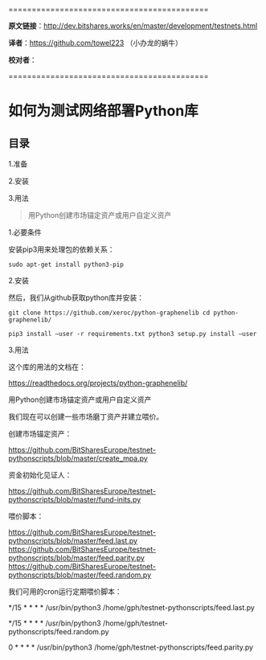  ===========================================

  **原文链接**：<http://dev.bitshares.works/en/master/development/testnets.html>

 **译者**：https://github.com/towel223 （小办龙的蜗牛）

 **校对者**：

 ===========================================

# 如何为测试网络部署Python库 #

## 目录 ##
1.准备

2.安装

3.用法
>用Python创建市场锚定资产或用户自定义资产



1.必要条件

安装pip3用来处理包的依赖关系：


    sudo apt-get install python3-pip



2.安装

然后，我们从github获取python库并安装：

    git clone https://github.com/xeroc/python-graphenelib cd python-graphenelib/
    
    pip3 install –user -r requirements.txt python3 setup.py install –user



3.用法

这个库的用法的文档在：

https://readthedocs.org/projects/python-graphenelib/



用Python创建市场锚定资产或用户自定义资产

我们现在可以创建一些市场磨丁资产并建立喂价。


创建市场锚定资产：

https://github.com/BitSharesEurope/testnet-pythonscripts/blob/master/create_mpa.py

资金初始化见证人：

https://github.com/BitSharesEurope/testnet-pythonscripts/blob/master/fund-inits.py

喂价脚本：

https://github.com/BitSharesEurope/testnet-pythonscripts/blob/master/feed.last.py
https://github.com/BitSharesEurope/testnet-pythonscripts/blob/master/feed.parity.py
https://github.com/BitSharesEurope/testnet-pythonscripts/blob/master/feed.random.py


我们可用的cron运行定期喂价脚本：

*/15 * * * * /usr/bin/python3 /home/gph/testnet-pythonscripts/feed.last.py

*/15 * * * * /usr/bin/python3 /home/gph/testnet-pythonscripts/feed.random.py

0    * * * * /usr/bin/python3 /home/gph/testnet-pythonscripts/feed.parity.py
